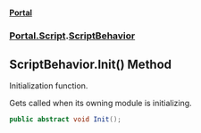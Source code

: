 #### [Portal](index.md 'index')
### [Portal.Script](Portal.Script.md 'Portal.Script').[ScriptBehavior](ScriptBehavior.md 'Portal.Script.ScriptBehavior')

## ScriptBehavior.Init() Method

Initialization function.  
  
Gets called when its owning module is initializing.

```csharp
public abstract void Init();
```